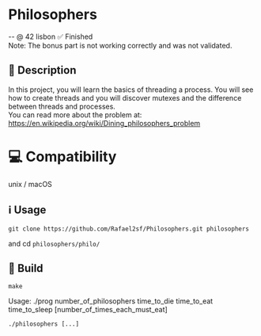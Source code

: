 # Philosophers
-- @ 42 lisbon
✅ Finished  
Note: The bonus part is not working correctly and was not validated.

## 📝 Description
In this project, you will learn the basics of threading a process.
You will see how to create threads and you will discover mutexes and the difference between threads and processes.  
You can read more about the problem at: https://en.wikipedia.org/wiki/Dining_philosophers_problem

# 💻 Compatibility
unix / macOS

## ℹ️ Usage

~~~git
git clone https://github.com/Rafael2sf/Philosophers.git philosophers
~~~

and cd `philosophers/philo/`


## 🔨 Build

~~~shell
make
~~~

Usage: ./prog number_of_philosophers time_to_die time_to_eat time_to_sleep [number_of_times_each_must_eat]

~~~shell
./philosophers [...]
~~~
